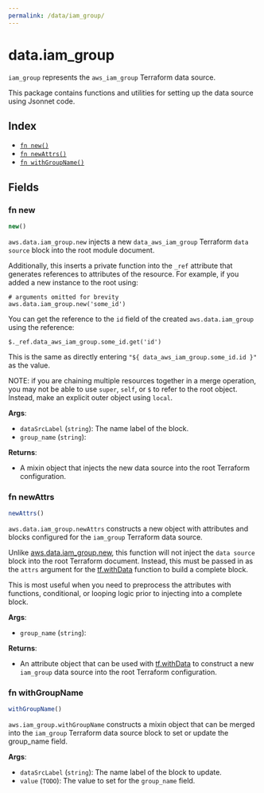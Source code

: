 ```yaml
---
permalink: /data/iam_group/
---
```


# data.iam_group

`iam_group` represents the `aws_iam_group` Terraform data source.



This package contains functions and utilities for setting up the data source using Jsonnet code.


## Index

* [`fn new()`](#fn-new)
* [`fn newAttrs()`](#fn-newattrs)
* [`fn withGroupName()`](#fn-withgroupname)

## Fields

### fn new

```ts
new()
```


`aws.data.iam_group.new` injects a new `data_aws_iam_group` Terraform `data source`
block into the root module document.

Additionally, this inserts a private function into the `_ref` attribute that generates references to attributes of the
resource. For example, if you added a new instance to the root using:

    # arguments omitted for brevity
    aws.data.iam_group.new('some_id')

You can get the reference to the `id` field of the created `aws.data.iam_group` using the reference:

    $._ref.data_aws_iam_group.some_id.get('id')

This is the same as directly entering `"${ data_aws_iam_group.some_id.id }"` as the value.

NOTE: if you are chaining multiple resources together in a merge operation, you may not be able to use `super`, `self`,
or `$` to refer to the root object. Instead, make an explicit outer object using `local`.

**Args**:
  - `dataSrcLabel` (`string`): The name label of the block.
  - `group_name` (`string`): 

**Returns**:
- A mixin object that injects the new data source into the root Terraform configuration.


### fn newAttrs

```ts
newAttrs()
```


`aws.data.iam_group.newAttrs` constructs a new object with attributes and blocks configured for the `iam_group`
Terraform data source.

Unlike [aws.data.iam_group.new](#fn-iamgroupnew), this function will not inject the `data source`
block into the root Terraform document. Instead, this must be passed in as the `attrs` argument for the
[tf.withData](https://github.com/tf-libsonnet/core/tree/main/docs#fn-withdata) function to build a complete block.

This is most useful when you need to preprocess the attributes with functions, conditional, or looping logic prior to
injecting into a complete block.

**Args**:
  - `group_name` (`string`): 

**Returns**:
  - An attribute object that can be used with [tf.withData](https://github.com/tf-libsonnet/core/tree/main/docs#fn-withdata) to construct a new `iam_group` data source into the root Terraform configuration.


### fn withGroupName

```ts
withGroupName()
```

`aws.iam_group.withGroupName` constructs a mixin object that can be merged into the `iam_group`
Terraform data source block to set or update the group_name field.



**Args**:
  - `dataSrcLabel` (`string`): The name label of the block to update.
  - `value` (`TODO`): The value to set for the `group_name` field.
